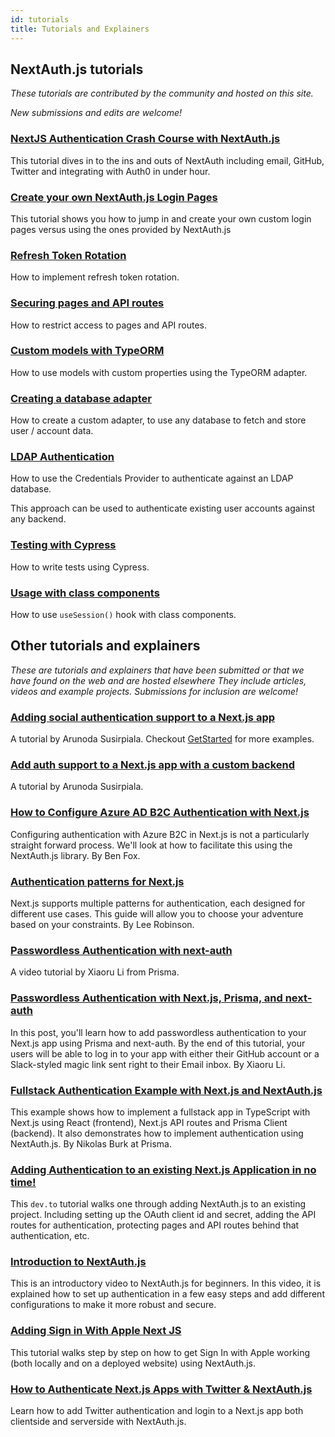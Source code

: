 ```yaml
---
id: tutorials
title: Tutorials and Explainers
---
```


## NextAuth.js tutorials

_These tutorials are contributed by the community and hosted on this site._

_New submissions and edits are welcome!_

### [NextJS Authentication Crash Course with NextAuth.js](https://youtu.be/o_wZIVmWteQ)

This tutorial dives in to the ins and outs of NextAuth including email, GitHub, Twitter and integrating with Auth0 in under hour.

### [Create your own NextAuth.js Login Pages](https://youtu.be/kB6YNYZ63fw)

This tutorial shows you how to jump in and create your own custom login pages versus using the ones provided by NextAuth.js

### [Refresh Token Rotation](tutorials/refresh-token-rotation)

How to implement refresh token rotation.

### [Securing pages and API routes](tutorials/securing-pages-and-api-routes)

How to restrict access to pages and API routes.

### [Custom models with TypeORM](tutorials/typeorm-custom-models)

How to use models with custom properties using the TypeORM adapter.

### [Creating a database adapter](tutorials/creating-a-database-adapter)

How to create a custom adapter, to use any database to fetch and store user / account data.

### [LDAP Authentication](tutorials/ldap-auth-example)

How to use the Credentials Provider to authenticate against an LDAP database.

This approach can be used to authenticate existing user accounts against any backend.

### [Testing with Cypress](tutorials/testing-with-cypress)

How to write tests using Cypress.

### [Usage with class components](tutorials/usage-with-class-components)

How to use `useSession()` hook with class components.

## Other tutorials and explainers

_These are tutorials and explainers that have been submitted or that we have found on the web and are hosted elsewhere They include articles, videos and example projects. Submissions for inclusion are welcome!_

### [Adding social authentication support to a Next.js app](https://getstarted.sh/bulletproof-next/add-social-authentication)

A tutorial by Arunoda Susirpiala. Checkout [GetStarted](https://getstarted.sh/) for more examples.

### [Add auth support to a Next.js app with a custom backend](https://arunoda.me/blog/add-auth-support-to-a-next-js-app-with-a-custom-backend)

A tutorial by Arunoda Susirpiala.

### [How to Configure Azure AD B2C Authentication with Next.js](https://benjaminwfox.com/blog/tech/how-to-configure-azure-b2c-with-nextjs)

Configuring authentication with Azure B2C in Next.js is not a particularly straight forward process. We'll look at how to facilitate this using the NextAuth.js library. By Ben Fox.

### [Authentication patterns for Next.js](https://leerob.io/blog/nextjs-authentication)

Next.js supports multiple patterns for authentication, each designed for different use cases. This guide will allow you to choose your adventure based on your constraints. By Lee Robinson.

### [Passwordless Authentication with next-auth](https://www.youtube.com/watch?v=GPBD3acOx_M)

A video tutorial by Xiaoru Li from Prisma.

### [Passwordless Authentication with Next.js, Prisma, and next-auth](https://dev.to/prisma/passwordless-authentication-with-next-js-prisma-and-next-auth-5g8g)

In this post, you'll learn how to add passwordless authentication to your Next.js app using Prisma and next-auth. By the end of this tutorial, your users will be able to log in to your app with either their GitHub account or a Slack-styled magic link sent right to their Email inbox. By Xiaoru Li.

### [Fullstack Authentication Example with Next.js and NextAuth.js](https://github.com/prisma/prisma-examples/tree/latest/typescript/rest-nextjs-api-routes-auth)

This example shows how to implement a fullstack app in TypeScript with Next.js using React (frontend), Next.js API routes and Prisma Client (backend). It also demonstrates how to implement authentication using NextAuth.js. By Nikolas Burk at Prisma.

### [Adding Authentication to an existing Next.js Application in no time!](https://dev.to/ndom91/adding-authentication-to-an-existing-serverless-next-js-app-in-no-time-with-nextauth-js-192h)

This `dev.to` tutorial walks one through adding NextAuth.js to an existing project. Including setting up the OAuth client id and secret, adding the API routes for authentication, protecting pages and API routes behind that authentication, etc.

### [Introduction to NextAuth.js](https://www.youtube.com/watch?v=npZsJxWntJM)

This is an introductory video to NextAuth.js for beginners. In this video, it is explained how to set up authentication in a few easy steps and add different configurations to make it more robust and secure.

### [Adding Sign in With Apple Next JS](https://thesiddd.com/blog/apple-auth)

This tutorial walks step by step on how to get Sign In with Apple working (both locally and on a deployed website) using NextAuth.js.

### [How to Authenticate Next.js Apps with Twitter & NextAuth.js](https://spacejelly.dev/posts/how-to-authenticate-next-js-apps-with-twitter-nextauth-js/)

Learn how to add Twitter authentication and login to a Next.js app both clientside and serverside with NextAuth.js.
